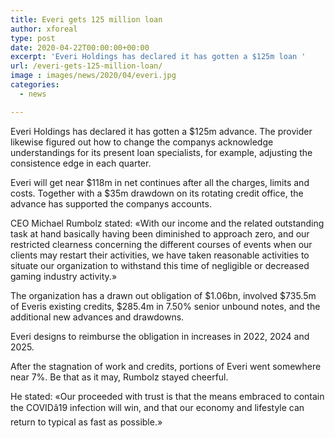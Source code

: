 ```yaml
---
title: Everi gets 125 million loan
author: xforeal 
type: post
date: 2020-04-22T00:00:00+00:00
excerpt: 'Everi Holdings has declared it has gotten a $125m loan '
url: /everi-gets-125-million-loan/
image : images/news/2020/04/everi.jpg
categories:
  - news

---
```

Everi Holdings has declared it has gotten a $125m advance. The provider likewise figured out how to change the companys acknowledge understandings for its present loan specialists, for example, adjusting the consistence edge in each quarter. 

Everi will get near $118m in net continues after all the charges, limits and costs. Together with a $35m drawdown on its rotating credit office, the advance has supported the companys accounts. 

CEO Michael Rumbolz stated: &#171;With our income and the related outstanding task at hand basically having been diminished to approach zero, and our restricted clearness concerning the different courses of events when our clients may restart their activities, we have taken reasonable activities to situate our organization to withstand this time of negligible or decreased gaming industry activity.&#187; 

The organization has a drawn out obligation of $1.06bn, involved $735.5m of Everis existing credits, $285.4m in 7.50&percnt; senior unbound notes, and the additional new advances and drawdowns. 

Everi designs to reimburse the obligation in increases in 2022, 2024 and 2025. 

After the stagnation of work and credits, portions of Everi went somewhere near 7&percnt;. Be that as it may, Rumbolz stayed cheerful. 

He stated: &#171;Our proceeded with trust is that the means embraced to contain the COVIDâ19 infection will win, and that our economy and lifestyle can return to typical as fast as possible.&#187;